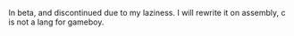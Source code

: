 In beta, and discontinued due to my laziness.
I will rewrite it on assembly, c is not a lang for gameboy.

